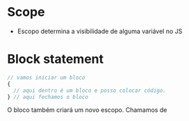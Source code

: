 # Scope

* Escopo determina a visibilidade de alguma variável no JS


# Block statement
```js
// vamos iniciar um bloco
{
  // aqui dentro é um bloco e posso colocar código.
} // aqui fechamos o bloco
```

O bloco também criará um novo escopo. Chamamos de